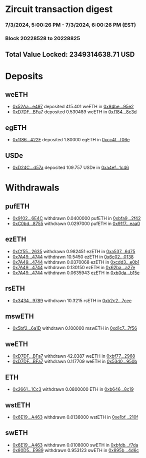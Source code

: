 # Zircuit transaction digest
### 7/3/2024, 5:00:26 PM - 7/3/2024, 6:00:26 PM (EST)
### Block 20228528 to 20228825

## Total Value Locked: 2349314638.71 USD

# Deposits
## weETH
- [0x52Aa...e497](https://etherscan.io/address/0x52Aa899454998Be5b000Ad077a46Bbe360F4e497) deposited 415.401 weETH in [0x94be...95e2](https://etherscan.io/tx/0x52Aa899454998Be5b000Ad077a46Bbe360F4e497)
- [0xD7DF...BFa7](https://etherscan.io/address/0xD7DF7E085214743530afF339aFC420c7c720BFa7) deposited 0.530489 weETH in [0xf184...8c3d](https://etherscan.io/tx/0xD7DF7E085214743530afF339aFC420c7c720BFa7)
## egETH
- [0x1f86...422F](https://etherscan.io/address/0x1f865985612069458ECe0EE63a3Ea47B886B422F) deposited 1.80000 egETH in [0xcc4f...f06e](https://etherscan.io/tx/0x1f865985612069458ECe0EE63a3Ea47B886B422F)
## USDe
- [0xD24C...d57a](https://etherscan.io/address/0xD24Cfe2d0fa81369ca6291c28ac5426e16B6d57a) deposited 109.757 USDe in [0xa4ef...1c46](https://etherscan.io/tx/0xD24Cfe2d0fa81369ca6291c28ac5426e16B6d57a)
# Withdrawals
## pufETH
- [0x9102...6E4C](https://etherscan.io/address/0x910269EE976aeC4d93138A1861a52a0301D06E4C) withdrawn 0.0400000 pufETH in [0xbfa9...2f42](https://etherscan.io/tx/0x910269EE976aeC4d93138A1861a52a0301D06E4C)
- [0xC0bd...8755](https://etherscan.io/address/0xC0bd5b6Ae1A0142465A410D3a2Dee2400Abb8755) withdrawn 0.0297000 pufETH in [0x91f7...eaa0](https://etherscan.io/tx/0xC0bd5b6Ae1A0142465A410D3a2Dee2400Abb8755)
## ezETH
- [0xCf55...2635](https://etherscan.io/address/0xCf55C7299AB0f9f1620f6F3e03151AC631E62635) withdrawn 0.982451 ezETH in [0xa537...6d75](https://etherscan.io/tx/0xCf55C7299AB0f9f1620f6F3e03151AC631E62635)
- [0x7A49...4744](https://etherscan.io/address/0x7A493Be5c2ce014cD049Bf178a1ac0Db1B434744) withdrawn 10.5450 ezETH in [0x6c02...0138](https://etherscan.io/tx/0x7A493Be5c2ce014cD049Bf178a1ac0Db1B434744)
- [0x7A49...4744](https://etherscan.io/address/0x7A493Be5c2ce014cD049Bf178a1ac0Db1B434744) withdrawn 0.0370068 ezETH in [0xcdd3...e0b1](https://etherscan.io/tx/0x7A493Be5c2ce014cD049Bf178a1ac0Db1B434744)
- [0x7A49...4744](https://etherscan.io/address/0x7A493Be5c2ce014cD049Bf178a1ac0Db1B434744) withdrawn 0.130150 ezETH in [0x62ba...a27e](https://etherscan.io/tx/0x7A493Be5c2ce014cD049Bf178a1ac0Db1B434744)
- [0x7A49...4744](https://etherscan.io/address/0x7A493Be5c2ce014cD049Bf178a1ac0Db1B434744) withdrawn 0.0635943 ezETH in [0xb0da...b15e](https://etherscan.io/tx/0x7A493Be5c2ce014cD049Bf178a1ac0Db1B434744)
## rsETH
- [0x3434...9789](https://etherscan.io/address/0x34349c5569e7B846c3558961552D2202760A9789) withdrawn 10.3215 rsETH in [0xb2c2...7cee](https://etherscan.io/tx/0x34349c5569e7B846c3558961552D2202760A9789)
## mswETH
- [0x5bf2...6a1D](https://etherscan.io/address/0x5bf2C82bc66d561ebF0995eABfA26fF0ec3A6a1D) withdrawn 0.100000 mswETH in [0xd1c7...7f56](https://etherscan.io/tx/0x5bf2C82bc66d561ebF0995eABfA26fF0ec3A6a1D)
## weETH
- [0xD7DF...BFa7](https://etherscan.io/address/0xD7DF7E085214743530afF339aFC420c7c720BFa7) withdrawn 42.0387 weETH in [0xbf77...2968](https://etherscan.io/tx/0xD7DF7E085214743530afF339aFC420c7c720BFa7)
- [0xD7DF...BFa7](https://etherscan.io/address/0xD7DF7E085214743530afF339aFC420c7c720BFa7) withdrawn 0.117709 weETH in [0x53d0...950b](https://etherscan.io/tx/0xD7DF7E085214743530afF339aFC420c7c720BFa7)
## ETH
- [0x2661...1Cc3](https://etherscan.io/address/0x26610187c38A5bc388bcfc3Cb8e71195568e1Cc3) withdrawn 0.0800000 ETH in [0xb646...8c19](https://etherscan.io/tx/0x26610187c38A5bc388bcfc3Cb8e71195568e1Cc3)
## wstETH
- [0x6E19...A463](https://etherscan.io/address/0x6E197F6A971364d0b798246d8E9f748a622DA463) withdrawn 0.0136000 wstETH in [0xe1bf...210f](https://etherscan.io/tx/0x6E197F6A971364d0b798246d8E9f748a622DA463)
## swETH
- [0x6E19...A463](https://etherscan.io/address/0x6E197F6A971364d0b798246d8E9f748a622DA463) withdrawn 0.0108000 swETH in [0xbfdb...f7da](https://etherscan.io/tx/0x6E197F6A971364d0b798246d8E9f748a622DA463)
- [0x80D5...E989](https://etherscan.io/address/0x80D58283dFEaCC399448f82cE9Bd64e5EC7CE989) withdrawn 0.953123 swETH in [0x895b...4d6c](https://etherscan.io/tx/0x80D58283dFEaCC399448f82cE9Bd64e5EC7CE989)

